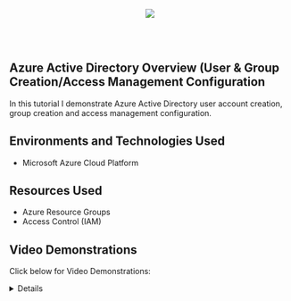 <p align="center">
<img src="https://imgur.com/bUuL616.png alt="Traffic Examination"/>  
</p>
<br />
<br />

<h2>Azure Active Directory Overview (User & Group Creation/Access Management Configuration</h2>

In this tutorial I demonstrate Azure Active Directory user account creation, group creation and access management configuration.


<h2>Environments and Technologies Used</h2>

- Microsoft Azure Cloud Platform


<h2>Resources Used </h2>

- Azure Resource Groups
- Access Control (IAM)


<h2>Video Demonstrations</h2>

Click below for Video Demonstrations:
 
 <details close>

<div>

</summary>

1. Configure and Observe Tenant-Level Global Reader

   - Create a user within Azure Active Directory (AAD) (username: globalreaderjohn)
   - Assign Tenant-Level Global Reader
   - In a new browser/incognito, log in as globalreaderjohn and observe result of being a Tenant Level “Global Reader” (Users, Active Directory)
   - Close browser/incognito when satisfied
   
   
   [![Part 1](https://i.vimeocdn.com/video/1650062289-7ccc552d70b43340cca69ae434e376aa8f955e319d47e0fecf7aada8277bf8fd-d_295x166?r=pad)](https://vimeo.com/814446209 "Azure AD Lab Part 1")
   <br />
   <br />
   
   
2. Configure and Observer Subscription Reader
    - Back in main browser, create another user within AAD  (username: subreaderjane)
    - Assign Subscription-Level Reader 
    - In a new browser/incognito, log in as subreaderjane and observe result of being a Subscription Level “Global Reader” (Subscriptions, Resource Groups) 
    - Close browser/incognito when satisfied
    
   [![Part 2](https://i.vimeocdn.com/video/1650062530-df7c05e5d4d7947027ec4343beb30337a184bbca53d1776856bfb94d7c29efd3-d_295x166?r=pad)](https://vimeo.com/814445455 "Azure AD Lab Part 2")
   <br />
   <br /> 
   
   
 3. Configure and Observe Resource Group Contributor (like an admin)
    - Back in main browser, create another user within AAD  (username: rgcontributordave)
    - Create a new resource group called “Permissions-Tester”
    - Assign Resource Group-level Contributor and  Subscription Level Reader
    - For our resource group “Permissions-Tester” assign Contributor Permissions
    - In a new browser/incognito, log in as rgcontributordave and observe result of being a Subscription Level Reader and Resource Group-level Contributor
    - Observe the result of being a Resource Group Level Contributor (Storage Account Creation)
    
    
   [![Part 3](https://i.vimeocdn.com/video/1650062688-f002defe9163278411c198fc03cde5436e68fad140f57c2b66cfed3eb049118f-d_295x166?r=pad)](https://vimeo.com/814445527 "Azure AD Lab Part 3")
   <br />
   <br />   
   
   
    
   
   
   
   
   
   
   
   
   
   
   
   
   
   
